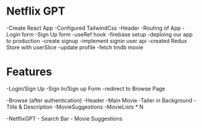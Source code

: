 # Netflix GPT

-Create React App
-Configured TailwindCss
-Header
-Routing of App
-Login form
-Sign Up form
-useRef hook
-firebase setup
-deploing our app to production
-create signup
-implement signin user api
-created Redux Store with userSlice
-update profile
-fetch tmdb movie

# Features

-Login/Sign Up
-Sign In/Sign up Form
-redirect to Browse Page

-Browse (after authentication)
-Header
-Main Movie
-Tailer in Background
-Title & Description
-MovieSuggestions
-MovieLists \* N

-NetflixGPT - Search Bar - Movie Suggestions
